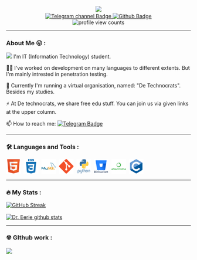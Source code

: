 <div id="header" align="center">
  <img src="https://media.giphy.com/media/M9gbBd9nbDrOTu1Mqx/giphy.gif" width="100"/>
  <div id="badges">
    <a href="https://t.me/DeTechnocrats">
      <img src="https://img.shields.io/badge/TG channel-blue?style=for-the-badge&logo=telegram&logoColor=white" alt="Telegram channel Badge"/>
    </a>
    <a href="https://github.com/De-Technocrats">
      <img src="https://img.shields.io/badge/Github Org-grey?style=for-the-badge&logo=github&logoColor=white" alt="Github Badge"/>
    </a>
  </div>
  <img src="https://komarev.com/ghpvc/?username=DrEerie&style=flat-square&color=blue" alt="profile view counts"/>
</div>

---

###   About Me 😜 :
<img src="https://media.giphy.com/media/WUlplcMpOCEmTGBtBW/giphy.gif" width="30"> I'm  IT (Information Technology) student.

:man_technologist: I've worked on development on many languages to different extents. But I'm mainly intrested in penetration testing.

:seedling: Currently I'm running a virtual organisation, named: "De Technocrats". Besides my studies. 

:zap: At De technocrats, we share free edu stuff. You can join us via given links at the upper column.

:mailbox: How to reach me: [![Telegram Badge](https://img.shields.io/badge/-Telegram-blue?style=flat&logo=Telegram&logoColor=white)](https://t.me/eerie_lucifer)
 
---

### :hammer_and_wrench: Languages and Tools :
<div>
  <img src="https://github.com/devicons/devicon/blob/master/icons/html5/html5-original.svg" title="HTML5" alt="HTML" width="40" height="40"/>&nbsp;
  <img src="https://github.com/devicons/devicon/blob/master/icons/css3/css3-plain-wordmark.svg"  title="CSS3" alt="CSS" width="40" height="40"/>&nbsp;
  <img src="https://github.com/devicons/devicon/blob/master/icons/mysql/mysql-original-wordmark.svg" title="MySQL"  alt="MySQL" width="40" height="40"/>&nbsp;
  <img src="https://github.com/devicons/devicon/blob/master/icons/git/git-original.svg" title="Git"  alt="Git" width="40" height="40"/>&nbsp;
  <img src="https://github.com/devicons/devicon/blob/master/icons/python/python-original-wordmark.svg" title="Python"  alt="Python" width="40" height="40"/>&nbsp;
  <img src="https://github.com/devicons/devicon/blob/master/icons/bitbucket/bitbucket-original-wordmark.svg" title="bitbucket"  alt="bitbucket" width="40" height="40"/>&nbsp;
  <img src="https://github.com/devicons/devicon/blob/master/icons/anaconda/anaconda-original-wordmark.svg" title="Anaconda"  alt="Anaconda" width="40" height="40"/>&nbsp;
  <img src="https://github.com/devicons/devicon/blob/master/icons/c/c-original.svg" title="C"  alt="C" width="40" height="40"/>&nbsp;

</div>

---

### :fire: My Stats :
[![GitHub Streak](http://github-readme-streak-stats.herokuapp.com?user=DrEerie&theme=dark&background=000000)](https://git.io/streak-stats)

<a href="https://github.com/anuraghazra/github-readme-stats"><img align="center" src="https://github-readme-stats.vercel.app/api?username=DrEerie&show_icons=true&bg_color=0000" alt="Dr. Eerie github stats" /></a> 

---
### ☢ GIthub work :
<a href="https://github.com/anuraghazra/github-readme-stats"><img align="center" 
src="https://github-readme-stats.vercel.app/api/top-langs/?username=DrEerie&langs_count=10&hide=batchfile,pascal,hack,roff,shell,scss,jupyter%20notebook&layout=compact&bg_color=0000" /></a> 



